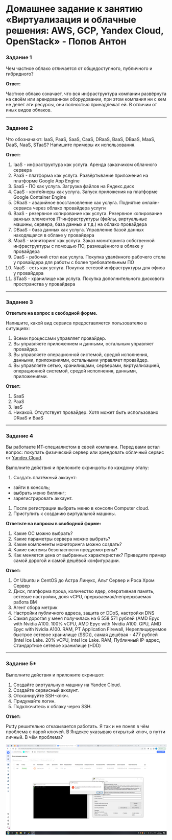 # Домашнее задание к занятию «Виртуализация и облачные решения: AWS, GCP, Yandex Cloud, OpenStack» -            Попов Антон


### Задание 1

Чем частное облако отличается от общедоступного, публичного и гибридного?

**Ответ:**

Частное облако означает, что вся инфраструктура компании развёрнута на своём или арендованном оборудовании, при этом компания ни с кем не делет эти ресурсы, они полностью принадлежат ей. В отличии от иных видов облаков.

 
---

### Задание 2 
Что обозначают: IaaS, PaaS, SaaS, CaaS, DRaaS, BaaS, DBaaS, MaaS, DaaS, NaaS, STaaS? Напишите примеры их использования.

**Ответ:**

1. IaaS - инфраструктура как услуга. Аренда заказчиком облачного сервера
1. PaaS - платформа как услуга. Развёртывание приложения на платформе Google App Engine
1. SaaS - ПО как услуга. Загрузка файлов на Яндекс.диск
1. CaaS - контейнеры как услуга. Запуск приложения на платформе Google Container Engine
1. DRaaS - аварийное восстановление как услуга. Поднятие онлайн-сервиса через облако провайдера услуги
1. BaaS - резервное копирование как услуга. Резервное копирование важных элементов IT-инфраструктуры (файлы, виртуальные машины, сервера, база данных и т.д.) на облако провайдера
1. DBaaS - база данных как услуга. Управление базой данных находящаяся в облаке у провайдера
1. MaaS - мониторинг как услуга. Заказ мониторинга собственной инфраструктуры с помощью ПО, размещённого в облаке у провайдера
1. DaaS - рабочий стол как услуга. Покупка удалённого рабочего стола у провайдера для работы с более требовательным ПО
1. NaaS - сеть как услуга. Покупка сетевой инфраструктуры для офиса у провайдера
1. STaaS - хранилище как услуга. Покупка дополнительного дискового пространства у провайдера


---

### Задание 3 
 
**Ответьте на вопрос в свободной форме.**

Напишите, какой вид сервиса предоставляется пользователю в ситуациях:
 
1. Всеми процессами управляет провайдер.
1. Вы управляете приложением и данными, остальным управляет провайдер. 
1. Вы управляете операционной системой, средой исполнения, данными, приложениями, остальными управляет провайдер.
1. Вы управляете сетью, хранилищами, серверами, виртуализацией, операционной системой, средой исполнения, данными, приложениями.

**Ответ:**

1. SаaS
2. PaaS
3. IaaS
4. Никакой. Отсутствует провайдер. Хотя может быть использовано DRaaS и BaaS
 
---
 
### Задание 4 
 
 
Вы работаете ИТ-специалистом в своей компании. Перед вами встал вопрос: покупать физический сервер или арендовать облачный сервис от [Yandex Cloud](https://cloud.yandex.ru).
 
Выполните действия и приложите скриншоты по каждому этапу:

1. Создать платёжный аккаунт:
  - зайти в консоль;
  - выбрать меню биллинг; 
  - зарегистрировать аккаунт.
1. После регистрации выбрать меню в консоли Computer cloud. 
1. Приступить к созданию виртуальной машины. 
 
**Ответьте на вопросы в свободной форме:**
 
1. Какие ОС можно выбрать?
1. Какие параметры сервера можно выбрать?
1. Какие компоненты мониторинга можно создать?
1. Какие системы безопасности предусмотрены?
1. Как меняется цена от выбранных характеристик? Приведите пример самой дорогой и самой дешёвой конфигурации. 


**Ответ:**

1. От Ubuntu и CentOS до Астра Линукс, Альт Сервер и Роса Хром Сервер
2. Диск, платформа проца, количество ядер, оперативная память, сетевые настройки, доля vCPU, прерываемая/непрерываемая работа ВМ 
3. Агент сбора метрик 
4. Настройки публичного адреса, защита от DDoS,  настройки DNS
5. Самая дорогая у меня получилась на 6 558 571 рублей (AMD Epyc with Nvidia A100. 100% vCPU, AMD Epyc with Nvidia A100. GPU, AMD Epyc with Nvidia A100. RAM, PT Application Firewall, Нереплицируемое быстрое сетевое хранилище (SSD)), самая дешёвая - 477 рублей (Intel Ice Lake. 20% vCPU, Intel Ice Lake. RAM, Публичный IP-адрес, Стандартное сетевое хранилище (HDD)


---

### Задание 5* 

Выполните действия и приложите скриншот:

1. Создайте виртуальную машину на Yandex Cloud.
1. Создайте сервисный аккаунт.
1. Отсканируйте SSH-ключ.
1. Придумайте логин.
1. Подключитесь к облаку через SSH. 
 
 
 **Ответ:**
 
 Putty решительно отказывается работать. Я так и не понял в чём проблема с парой ключей. В Яндексе указываю открытый ключ, в путти личный. В чём проблема?
 
 ![Image alt](https://github.com/goldcomru/SysAdmin/blob/main/Putty.png)
